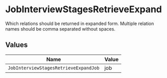# JobInterviewStagesRetrieveExpand

Which relations should be returned in expanded form. Multiple relation names should be comma separated without spaces.


## Values

| Name                                  | Value                                 |
| ------------------------------------- | ------------------------------------- |
| `JobInterviewStagesRetrieveExpandJob` | job                                   |
